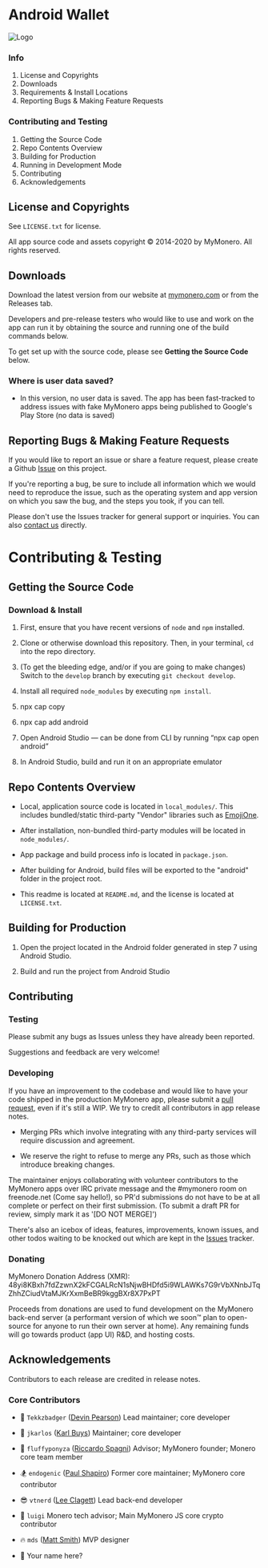 # Android Wallet

![Logo](https://raw.githubusercontent.com/mymonero/mymonero-app-js/master/docs/assets/icon_100.png "Logo")


### Info

1. License and Copyrights
2. Downloads
3. Requirements & Install Locations
4. Reporting Bugs & Making Feature Requests

### Contributing and Testing

1. Getting the Source Code
2. Repo Contents Overview
3. Building for Production
4. Running in Development Mode
5. Contributing
6. Acknowledgements


## License and Copyrights

See `LICENSE.txt` for license.

All app source code and assets copyright © 2014-2020 by MyMonero. All rights reserved.


## Downloads

Download the latest version from our website at [mymonero.com](https://www.mymonero.com) or from the Releases tab.

Developers and pre-release testers who would like to use and work on the app can run it by obtaining the source and running one of the build commands below.

To get set up with the source code, please see **Getting the Source Code** below.


### Where is user data saved?

* In this version, no user data is saved. The app has been fast-tracked to address issues with fake MyMonero apps being published to Google's Play Store (no data is saved)


## Reporting Bugs & Making Feature Requests

If you would like to report an issue or share a feature request, please create a Github [Issue](https://github.com/mymonero/monero-web-js/issues) on this project.

If you're reporting a bug, be sure to include all information which we would need to reproduce the issue, such as the operating system and app version on which you saw the bug, and the steps you took, if you can tell. 

Please don't use the Issues tracker for general support or inquiries. You can also [contact us](https://mymonero.com/support) directly.


# Contributing & Testing


## Getting the Source Code

### Download & Install

1. First, ensure that you have recent versions of `node` and `npm` installed.

2. Clone or otherwise download this repository. Then, in your terminal, `cd` into the repo directory.

3. (To get the bleeding edge, and/or if you are going to make changes) Switch to the `develop` branch by executing `git checkout develop`.

4. Install all required `node_modules` by executing `npm install`.

5. npx cap copy

6. npx cap  add android

7. Open Android Studio — can be done from CLI by running “npx cap open android”

8. In Android Studio, build and run it on an appropriate emulator


## Repo Contents Overview
* Local, application source code is located in `local_modules/`. This includes bundled/static third-party "Vendor" libraries such as [EmojiOne](http://emojione.com).

* After installation, non-bundled third-party modules will be located in `node_modules/`.

* App package and build process info is located in `package.json`.

* After building for Android, build files will be exported to the "android" folder in the project root.

* This readme is located at `README.md`, and the license is located at `LICENSE.txt`.


## Building for Production

1. Open the project located in the Android folder generated in step 7 using Android Studio.

2. Build and run the project from Android Studio

## Contributing

### Testing

Please submit any bugs as Issues unless they have already been reported.

Suggestions and feedback are very welcome!


### Developing

If you have an improvement to the codebase and would like to have your code shipped in the production MyMonero app, please submit a [pull request](https://help.github.com/articles/about-pull-requests/), even if it's still a WIP. We try to credit all contributors in app release notes.

* Merging PRs which involve integrating with any third-party services will require discussion and agreement.  

* We reserve the right to refuse to merge any PRs, such as those which introduce breaking changes.

The maintainer enjoys collaborating with volunteer contributors to the MyMonero apps over IRC private message and the #mymonero room on freenode.net (Come say hello!), so PR'd submissions do not have to be at all complete or perfect on their first submission. (To submit a draft PR for review, simply mark it as '[DO NOT MERGE]')

There's also an icebox of ideas, features, improvements, known issues, and other todos waiting to be knocked out which are kept in the [Issues](https://github.com/mymonero/monero-app-js/issues) tracker.


### Donating

MyMonero Donation Address (XMR): 48yi8KBxh7fdZzwnX2kFCGALRcN1sNjwBHDfd5i9WLAWKs7G9rVbXNnbJTqZhhZCiudVtaMJKrXxmBeBR9kggBXr8X7PxPT

Proceeds from donations are used to fund development on the MyMonero back-end server (a performant version of which we soon™ plan to open-source for anyone to run their own server at home). Any remaining funds will go towards product (app UI) R&D, and hosting costs.



## Acknowledgements

Contributors to each release are credited in release notes.

### Core Contributors

* 🍕 `Tekkzbadger` ([Devin Pearson](https://github.com/devinpearson)) Lead maintainer; core developer

* 💱 `jkarlos` ([Karl Buys](https://github.com/karlbuys)) Maintainer; core developer

* 🦄 `fluffyponyza` ([Riccardo Spagni](https://github.com/fluffypony)) Advisor; MyMonero founder; Monero core team member

* 🏂 `endogenic` ([Paul Shapiro](https://github.com/paulshapiro)) Former core maintainer; MyMonero core contributor

* 😎 `vtnerd` ([Lee Clagett](https://github.com/vtnerd)) Lead back-end developer

* 🍄 `luigi` Monero tech advisor; Main MyMonero JS core crypto contributor

* 🔥 `mds` ([Matt Smith](http://mds.is)) MVP designer

* 🌠 Your name here?
